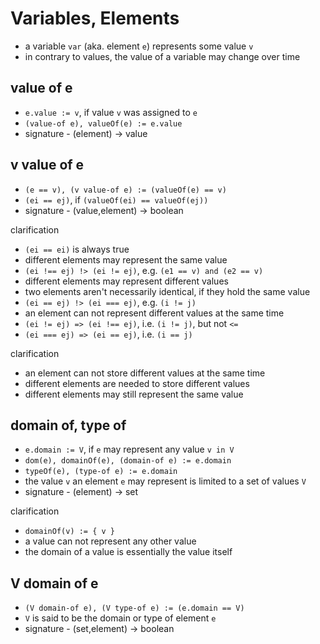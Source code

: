 
<!-- ======================================================================= -->
# Variables, Elements

* a variable `var` (aka. element `e`) represents some value `v`
* in contrary to values, the value of a variable may change over time

<!-- ======================================================================= -->
## value of e

* `e.value := v`, if value `v` was assigned to `e`
* `(value-of e), valueOf(e) := e.value`
* signature - (element) -> value

<!-- ======================================================================= -->
## v value of e

* `(e == v), (v value-of e) := (valueOf(e) == v)`
* `(ei == ej)`, if `(valueOf(ei) == valueOf(ej))`
* signature - (value,element) -> boolean

clarification

* `(ei == ei)` is always true
* different elements may represent the same value
* `(ei !== ej) !> (ei != ej)`, e.g. `(e1 == v) and (e2 == v)`
* different elements may represent different values
* two elements aren't necessarily identical, if they hold the same value
* `(ei == ej) !> (ei === ej)`, e.g. `(i != j)`
* an element can not represent different values at the same time
* `(ei != ej) => (ei !== ej)`, i.e. `(i != j)`, but not `<=`
* `(ei === ej) => (ei == ej)`, i.e. `(i == j)`

clarification

* an element can not store different values at the same time
* different elements are needed to store different values
* different elements may still represent the same value

<!-- ======================================================================= -->
## domain of, type of

* `e.domain := V`, if `e` may represent any value `v in V`
* `dom(e), domainOf(e), (domain-of e) := e.domain`
* `typeOf(e), (type-of e) := e.domain`
* the value `v` an element `e` may represent is limited to a set of values `V`
* signature - (element) -> set

clarification

* `domainOf(v) := { v }`
* a value can not represent any other value
* the domain of a value is essentially the value itself

<!-- ======================================================================= -->
## V domain of e

* `(V domain-of e), (V type-of e) := (e.domain == V)`
* `V` is said to be the domain or type of element `e`
* signature - (set,element) -> boolean

